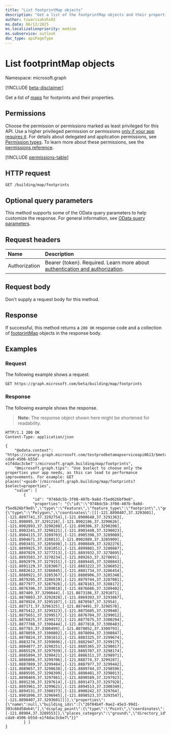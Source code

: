 ```yaml
---
title: "List footprintMap objects"
description: "Get a list of the footprintMap objects and their properties."
author: tiwarisakshi02
ms.date: 06/12/2025
ms.localizationpriority: medium
ms.subservice: outlook
doc_type: apiPageType
---
```


# List footprintMap objects

Namespace: microsoft.graph

[!INCLUDE [beta-disclaimer](../../includes/beta-disclaimer.md)]

Get a list of [maps](../resources/footprintmap.md) for footprints and their properties.

## Permissions

Choose the permission or permissions marked as least privileged for this API. Use a higher privileged permission or permissions [only if your app requires it](/graph/permissions-overview#best-practices-for-using-microsoft-graph-permissions). For details about delegated and application permissions, see [Permission types](/graph/permissions-overview#permission-types). To learn more about these permissions, see the [permissions reference](/graph/permissions-reference).

<!-- {
  "blockType": "permissions",
  "name": "buildingmap-list-footprints-permissions"
}
-->
[!INCLUDE [permissions-table](../includes/permissions/buildingmap-list-footprints-permissions.md)]

## HTTP request

<!-- {
  "blockType": "ignored"
}
-->
``` http
GET /building/map/footprints
```

## Optional query parameters

This method supports some of the OData query parameters to help customize the response. For general information, see [OData query parameters](/graph/query-parameters).

## Request headers

|Name|Description|
|:---|:---|
|Authorization|Bearer {token}. Required. Learn more about [authentication and authorization](/graph/auth/auth-concepts).|

## Request body

Don't supply a request body for this method.

## Response

If successful, this method returns a `200 OK` response code and a collection of [footprintMap](../resources/footprintmap.md) objects in the response body.

## Examples

### Request

The following example shows a request.
<!-- {
  "blockType": "request",
  "name": "list_footprintmap"
}
-->
``` http
GET https://graph.microsoft.com/beta/building/map/footprints
```


### Response

The following example shows the response.
>**Note:** The response object shown here might be shortened for readability.
<!-- {
  "blockType": "response",
  "truncated": true,
  "@odata.type": "microsoft.graph.footprintMap"
}
-->
``` http
HTTP/1.1 200 OK
Content-Type: application/json

{
    "@odata.context": "https://canary.graph.microsoft.com/testprodbetamapserviceapi0613/$metadata#places('91ac6c16-cda9-4506-b55d-e1f4dac3cbe7')/microsoft.graph.building/map/footprints",
    "@microsoft.graph.tips": "Use $select to choose only the properties your app needs, as this can lead to performance improvements. For example: GET places('<guid>')/microsoft.graph.building/map/footprints?$select=properties",
    "value": [
        {
            "id": "9748dc5b-3f08-407b-9a8d-f5ed626bf9e8",
            "properties": "{\"id\":\"9748dc5b-3f08-407b-9a8d-f5ed626bf9e8\",\"type\":\"Feature\",\"feature_type\":\"footprint\",\"geometry\":{\"type\":\"Polygon\",\"coordinates\":[[[-121.8898407,37.3293601],[-121.8897741,37.3292754],[-121.8900648,37.3291363],[-121.890095,37.3291218],[-121.8902186,37.3290626],[-121.8902893,37.3290288],[-121.890306,37.3290208],[-121.8903241,37.3290121],[-121.8903448,37.3290023],[-121.8904115,37.3289703],[-121.8905398,37.3289089],[-121.8904671,37.328813],[-121.8902989,37.3285909],[-121.8903431,37.3285698],[-121.8900849,37.3282276],[-121.8899925,37.3281051],[-121.8899801,37.3280887],[-121.8897029,37.3277213],[-121.8893932,37.3278695],[-121.8893583,37.3278234],[-121.889263,37.3278691],[-121.8892979,37.3279151],[-121.8889445,37.3280843],[-121.8891129,37.3283067],[-121.8883222,37.3286852],[-121.8882612,37.3286045],[-121.8881734,37.3286454],[-121.8880921,37.3285367],[-121.8880906,37.3285348],[-121.8879295,37.3286539],[-121.8879744,37.3287081],[-121.8877977,37.3287926],[-121.8878163,37.3288172],[-121.8876396,37.3289018],[-121.8876686,37.3289402],[-121.887409,37.3290644],[-121.8873186,37.3291071],[-121.8870803,37.3292828],[-121.8869393,37.3293867],[-121.8870924,37.3295107],[-121.8870567,37.32954],[-121.887171,37.3296325],[-121.8874491,37.3298578],[-121.8875412,37.3299323],[-121.8875605,37.329948],[-121.8875651,37.3299517],[-121.8876704,37.3299012],[-121.8876825,37.3299172],[-121.8877675,37.3300294],[-121.8877788,37.3300444],[-121.8877818,37.3300483],[-121.887783,37.3300499],[-121.8878052,37.3300793],[-121.8878059,37.3300802],[-121.8878094,37.3300847],[-121.8878824,37.3301812],[-121.8883325,37.3299674],[-121.8883274,37.3299606],[-121.8882947,37.3299175],[-121.8884877,37.3298251],[-121.8885365,37.3298017],[-121.8885529,37.3297939],[-121.8885707,37.3298174],[-121.8885894,37.3298421],[-121.8886311,37.3298971],[-121.8886866,37.3299706],[-121.888774,37.3299287],[-121.8887889,37.3299484],[-121.8887977,37.3299442],[-121.8889657,37.3298638],[-121.8889744,37.3298596],[-121.8889595,37.3298399],[-121.8890401,37.3298013],[-121.8890469,37.3297981],[-121.8890589,37.3297923],[-121.8891236,37.3297614],[-121.8891473,37.3297928],[-121.8893961,37.3299621],[-121.8894513,37.3300349],[-121.8894531,37.3300373],[-121.8900242,37.329764],[-121.8901096,37.3296945],[-121.8898523,37.3293547],[-121.8898407,37.3293601]]]},\"properties\":{\"name\":null,\"building_ids\":[\"26f04b4f-9ae2-45e3-99d1-393c66d58eb4\"],\"display_point\":{\"type\":\"Point\",\"coordinates\":[-121.88904,37.3289553]},\"places_category\":\"ground\",\"directory_id\":\"91ac6c16-cda9-4506-b55d-e1f4dac3cbe7\"}}"
        } ]
}

```

